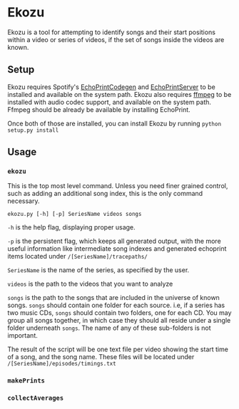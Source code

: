 Ekozu
=====

Ekozu is a tool for attempting to identify songs and their start positions within a video or series of videos, if the set of songs inside the videos are known.


## Setup
Ekozu requires Spotify's [EchoPrintCodegen](https://github.com/spotify/echoprint-codegen) and [EchoPrintServer](https://github.com/spotify/echoprint-server) to be installed and available on the system path.
Ekozu also requires [ffmpeg](https://trac.ffmpeg.org/wiki/CompilationGuide) to be installed with audio codec support, and available on the system path. Ffmpeg should be already be available by installing EchoPrint.

Once both of those are installed, you can install Ekozu by running `python setup.py install`

## Usage
### `ekozu` ###

This is the top most level command. Unless you need finer grained control, such as adding an additional song index, this is the only command necessary.

`ekozu.py [-h] [-p] SeriesName videos songs`

`-h` is the help flag, displaying proper usage.

`-p` is the persistent flag, which keeps all generated output, with the more useful information like intermediate song indexes and generated echoprint items located under `/[SeriesName]/tracepaths/`

`SeriesName` is the name of the series, as specified by the user.

`videos` is the path to the videos that you want to analyze

`songs` is the path to the songs that are included in the universe of known songs. `songs` should contain one folder for each source. i.e, if a series has two music CDs, `songs` should contain two folders, one for each CD. You may group all songs together, in which case they should all reside under a single folder underneath `songs`. The name of any of these sub-folders is not important.

The result of the script will be one text file per video showing the start time of a song, and the song name. These files will be located under `/[SeriesName]/episodes/timings.txt`

### `makePrints` ###

### `collectAverages` ###